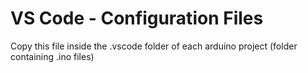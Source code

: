 # VS Code - Configuration Files
Copy this file inside the .vscode folder of each arduino project (folder containing .ino files)